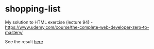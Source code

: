 # shopping-list
My solution to HTML exercise (lecture 94) - https://www.udemy.com/course/the-complete-web-developer-zero-to-mastery/

See the result <a href="https://jmw4900.github.io/shopping-list">here</a>
